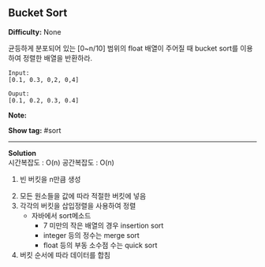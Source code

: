 ## Bucket Sort

**Difficulty:** None

균등하게 분포되어 있는 [0~n/10] 범위의 float 배열이 주어질 때 bucket sort를 이용하여 정렬한 배열을 반환하라.

```
Input:
[0.1, 0.3, 0,2, 0,4]

Ouput:
[0.1, 0.2, 0.3, 0.4]
```

**Note:** 

**Show tag:** \#sort

-----------------------------------------------

**Solution** <br/>
시간복잡도 : O(n) 공간복잡도 : O(n)
1. 빈 버킷을 n만큼 생성
2) 모든 원소들을 값에 따라 적절한 버킷에 넣음
3) 각각의 버킷을 삽입정렬을 사용하여 정렬
	* 자바에서 sort메소드
		* 7 미만의 작은 배열의 경우 insertion sort
		* integer 등의 정수는 merge sort
		* float 등의 부동 소수점 수는 quick sort 
4) 버킷 순서에 따라 데이터를 합침
